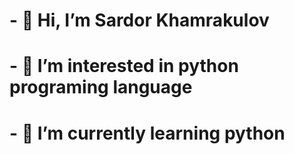 <div class='text'>
<h1>- 👋 Hi, I’m Sardor Khamrakulov</h1>
<h1>- 👀 I’m interested in python programing language</h1>
<h1>- 🌱 I’m currently learning python</h1>

</div>
<!---
Sardorjo/Sardorjo is a ✨ special ✨ repository because its `README.md` (this file) appears on your GitHub profile.
You can click the Preview link to take a look at your changes.
--->
